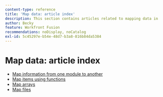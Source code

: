 ```yaml
---
content-type: reference
title: 'Map data: article index'
description: This section contains articles related to mapping data in Workfront Fusion.
author: Becky
feature: Workfront Fusion
recommendations: noDisplay, noCatalog
exl-id: 5c45297e-b54e-48d7-b3a8-816b84da5384
---
```

# Map data: article index

* [Map information from one module to another](/help/workfront-fusion/create-scenarios/map-data/map-data-from-one-to-another.md)
* [Map items using functions](/help/workfront-fusion/create-scenarios/map-data/map-using-functions.md)
* [Map arrays](/help/workfront-fusion/create-scenarios/map-data/map-an-array.md)
* [Map files](/help/workfront-fusion/create-scenarios/map-data/map-files.md)

